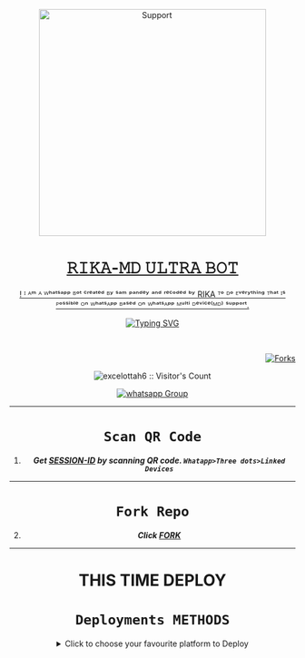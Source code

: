 </p>
<p align="center">
  <a href="https://chat.whatsapp.com/JB6c9oeAvue6YC7nSgRdPS">
    <img alt=Support height="400" src="https://telegra.ph/file/97de15827fc042644a964.jpg"> 
    </p>
<h1 align="center"> 𝚁𝙸𝙺𝙰-𝙼𝙳 𝚄𝙻𝚃𝚁𝙰 𝙱𝙾𝚃
</h1>
<p align="center"> 
 ! ᴵ ᴬᵐ ᴬ ᵂʰᵃᵗˢᵃᵖᵖ ᴮᵒᵗ ᶜʳᵉᵃᵗᵉᵈ ᴮʸ ˢᵃᵐ ᵖᵃⁿᵈᵉʸ ᵃⁿᵈ ʳᵉᶜᵒᵈᵉᵈ ᵇʸ RIKA  ᵀᵒ ᴰᵒ ᴱᵛᵉʳʸᵗʰⁱⁿᵍ ᵀʰᵃᵗ ᴵˢ ᴾᵒˢˢⁱᵇˡᵉ ᴼⁿ ᵂʰᵃᵗˢᴬᵖᵖ ᴮᵃˢᵉᵈ ᴼⁿ ᵂʰᵃᵗˢᴬᵖᵖ ᴹᵘˡᵗⁱ ᴰᵉᵛⁱᶜᵉ⁽ᴹᴰ⁾ ˢᵘᵖᵖᵒʳᵗ.

  <div align="center">
<a href="https://git.io/typing-svg"><img src="https://readme-typing-svg.demolab.com?font=Black+Ops+One&size=50&pause=1000&color=1BAFBAFF&center=true&width=910&height=100&lines=THIS IS+𝙸𝚉𝚄𝙺𝚄-𝙼𝙳;ULTRA+BOT;CREATED+BY+RIKA;PUBLIC+RELEASED; ...;TEAM 𝚁𝙸𝙺𝙰-𝙼𝙳." alt="Typing SVG" /></a>
  </p>
  <br>

</p>

<p align="right">
  <a href="" target="_blank">
    <img alt="Forks" src="https://img.shields.io/github/forks/Layefa7/RIKA-MD" />
  </a>
  
  

</p>
<p align="center"><img src="https://profile-counter.glitch.me/{Layefa7}/count.svg" alt="excelottah6 :: Visitor's Count" /></p>
<p align="center">
 <a href="https://chat.whatsapp.com/BEhEne7RdGBC3y5vYltuxL" target="_blank">
    <img alt="whatsapp Group" src="https://img.shields.io/badge/ BOT VIP CLASS -25D366?style=for-the-badge&logo=whatsapp&logoColor=blue" />
  </a>
</p>

---
# ```Scan QR Code```

1. ***Get [SESSION-ID](https://replit.com/@Excelottah/BLACK-Md) by scanning QR code. `Whatapp>Three dots>Linked Devices`***
--- 
# ```Fork Repo```
2. ***Click [FORK](https://github.com/Layefa7/RIKA-MD/fork)***
 
---

# THIS TIME  DEPLOY 
# ```Deployments METHODS```

 <details close>
<summary>Click to choose your favourite platform to Deploy</summary>
 
<br><br>   
 
   
<h4 align="center"> Deploy on Repl.it
</h4>

<p align="center" >
    <a href="https://repl.it/github/excelottah6/IZUKU-MD">
    <img src="https://repl.it/badge/github/quiec/whatsasena" width="170px" alt="Deploy on REPLIT" >
    </a>
</p>

<p align="center" >
    <br>
    __________________________
    <br>
</p>



<br>
 
<h4 align="center"> Deploy on CodesSpace
</h4>

</p>

<p align="center" >
    <a href="https://github.com/codespaces/new">
    <img src="https://img.shields.io/badge/DEPLOY CODESPACE-h?color=red&style=for-the-badge&logo=visualstudiocode" width="170px" alt="Deploy on CodesSpaces" >
    </a>

</p>

<p</p>
<p align="center">
  <a href="https://chat.whatsapp.com/BEhEne7RdGBC3y5vYltuxL">
    <img alt=Support height="400" src="https://telegra.ph/file/be4fad9b026c96936cbfe.jpg"> 
    </p>
<h1 align="center"> 𝙸𝚉𝚄𝙺𝚄-𝙼𝙳 𝙼𝚄𝙻𝚃𝙸 𝙳𝙴𝚅𝙸𝙲𝙴 𝙱𝙾𝚃
</h1>
<p align="center"> 
 ! ᴵ ᴬᵐ ᴬ ᵂʰᵃᵗˢᵃᵖᵖ ᴮᵒᵗ ᶜʳᵉᵃᵗᵉᵈ ᴮʸ ˢᵃᵐ ᵖᵃⁿᵈᵉʸ ᵃⁿᵈ ʳᵉᶜᵒᵈᵉᵈ ᵇʸ ᴱˣᶜᴱᴸ  ᵀᵒ ᴰᵒ ᴱᵛᵉʳʸᵗʰⁱⁿᵍ ᵀʰᵃᵗ ᴵˢ ᴾᵒˢˢⁱᵇˡᵉ ᴼⁿ ᵂʰᵃᵗˢᴬᵖᵖ ᴮᵃˢᵉᵈ ᴼⁿ ᵂʰᵃᵗˢᴬᵖᵖ ᴹᵘˡᵗⁱ ᴰᵉᵛⁱᶜᵉ⁽ᴹᴰ⁾ ˢᵘᵖᵖᵒʳᵗ.

  <div align="center">
<a href="https://git.io/typing-svg"><img src="https://readme-typing-svg.demolab.com?font=Black+Ops+One&size=50&pause=1000&color=1BAFBAFF&center=true&width=910&height=100&lines=THIS IS+𝙸𝚉𝚄𝙺𝚄-𝙼𝙳;MULTI+DEVICE+WHATSAPP+BOT;CREATED+BY+EXCEL;PUBLIC+RELESED; ...;TEAM 𝙸𝚉𝚄𝙺𝚄-𝙼𝙳." alt="Typing SVG" /></a>
  </p>
  <br>

</p>

<p align="right">
  <a href="" target="_blank">
    <img alt="Forks" src="https://img.shields.io/github/forks/excelottah6/IZUKU-MD" />
  </a>
  
  

</p>
<p align="center"><img src="https://profile-counter.glitch.me/{excelottah6}/count.svg" alt="excelottah6 :: Visitor's Count" /></p>
<p align="center">
 <a href="https://chat.whatsapp.com/BEhEne7RdGBC3y5vYltuxL" target="_blank">
    <img alt="whatsapp Group" src="https://img.shields.io/badge/ IZUKU Support Group -25D366?style=for-the-badge&logo=whatsapp&logoColor=blue" />
  </a>
</p>

---
# ```Scan QR Code```

1. ***Get [SESSION-ID](https://replit.com/@Excelottah/BLACK-Md) by scanning QR code. `Whatapp>Three dots>Linked Devices`***
--- 
# ```Fork Repo```
2. ***Click [FORK](https://github.com/excelottah6/IZUKU-MD/fork)***
 
---

# THIS TIME  DEPLOY 
# ```Deployments METHODS```

 <details close>
<summary>Click to choose your favourite platform to Deploy</summary>
 
<br><br>   
 
   
<h4 align="center"> Deploy on Repl.it
</h4>

<p align="center" >
    <a href="https://repl.it/github/excelottah6/IZUKU-MD">
    <img src="https://repl.it/badge/github/quiec/whatsasena" width="170px" alt="Deploy on REPLIT" >
    </a>
</p>

<p align="center" >
    <br>
    __________________________
    <br>
</p>



<br>
 
<h4 align="center"> Deploy on CodesSpace
</h4>

</p>

<p align="center" >
 align="center" >
    <br>
    __________________________
    <br>
</p>



<br>
 
<h4 align="center"> Deploy on Heroku
</h4>

</p>

<p align="center" >
    <a href="https://heroku.com/deploy?template=https://github.com/excelottah6/IZUKU-MD">
    <img src="https://www.herokucdn.com/deploy/button.png" width="170px" alt="Deploy on Heroku" >
    </a>

</p>

<p align="center" >
    <br>
    __________________________
    <br>
</p>



<br>


<h4 align="center"> Deploy on RailWay
</h4>
  
<p align="center">
    <a href="https://railway.app/new">
    <img src="https://railway.app/button.svg" alt="Deploy on Railway" width="170px">
    </a>
    
</p>

<p align="center" >
    <br>
    __________________________
    <br>

</p>



<br>

<h4 align="center"> Deploy on Mogenius
</h4>
  
<p align="center">
    <a href="https://studio.mogenius.com/">
    <img src="https://www.cloudflare.com/static/90073b1e5bd8a0765640a20febb3dc22/mogenius_logo_quer.png" alt="Deploy on Mogenius" width="170px">
    </a>
    
</p>

<p align="center" >
    <br>
    __________________________
    <br>
</p>

<br>

<h4 align="center"> Deploy on Uffizzi
</h4>
  
<p align="center">
    <a href="https://www.uffizzi.com/">
    <img src="https://i.ibb.co/Y29Kv4X/Screenshot-195.png" alt="Deploy on Uffizzi" width="125px">
    </a>
    
</p>

<br>

<h4 align="center"> Deploy on BoxMineWorld
</h4>
  
<p align="center">
    <a href="https://dash.boxmineworld.com/">
    <img src="https://graph.org/file/2af0e67f320986702ea24.jpg" alt="Deploy on Boxmineworld" width="175px">
    </a>
    <br>

</p>

<p align="center" >
    <br>
    __________________________
    <br>
</p>



</details>

<br>
